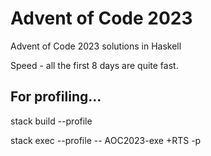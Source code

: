 # Advent of Code 2023

Advent of Code 2023 solutions in Haskell

Speed - all the first 8 days are quite fast.



## For profiling...

stack build --profile

stack exec --profile -- AOC2023-exe +RTS -p

